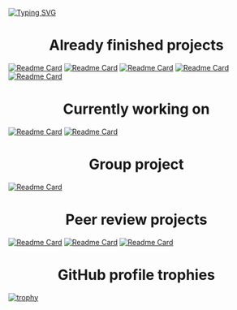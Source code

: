 [![Typing SVG](https://readme-typing-svg.demolab.com?font=Secular+One&size=30&pause=1000&color=F7F7F7&width=550&lines=Hi+there%2C+my+name+is+Sergey;I'm+studying+computer+science;Here's+the+main+projects;I've+been+working+on)](https://git.io/typing-svg)

<h1 align="center">Already finished projects</h1>

[![Readme Card](https://github-readme-stats.vercel.app/api/pin/?username=Chernosmaga&repo=java-kanban)](https://github.com/Chernosmaga/java-kanban)
[![Readme Card](https://github-readme-stats.vercel.app/api/pin/?username=Chernosmaga&repo=hangman-game)](https://github.com/Chernosmaga/hangman-game)
[![Readme Card](https://github-readme-stats.vercel.app/api/pin/?username=Chernosmaga&repo=salary-counter)](https://github.com/Chernosmaga/salary-counter)
[![Readme Card](https://github-readme-stats.vercel.app/api/pin/?username=Chernosmaga&repo=java-sprint1-hw)](https://github.com/Chernosmaga/java-sprint1-hw)
[![Readme Card](https://github-readme-stats.vercel.app/api/pin/?username=Chernosmaga&repo=java-sprint2-hw)](https://github.com/Chernosmaga/java-sprint2-hw)

<h1 align="center">Currently working on</h1>

[![Readme Card](https://github-readme-stats.vercel.app/api/pin/?username=Chernosmaga&repo=java-shareit)](https://github.com/Chernosmaga/java-shareit)
[![Readme Card](https://github-readme-stats.vercel.app/api/pin/?username=Chernosmaga&repo=java-waiter)](https://github.com/Chernosmaga/java-waiter)

<h1 align="center">Group project</h1>

[![Readme Card](https://github-readme-stats.vercel.app/api/pin/?username=Elite-tea&repo=java-filmorate)](https://github.com/Elite-tea/java-filmorate)

<h1 align="center">Peer review projects</h1>

[![Readme Card](https://github-readme-stats.vercel.app/api/pin/?username=Chernosmaga&repo=reverse-polish-notation)](https://github.com/Chernosmaga/reverse-polish-notation)
[![Readme Card](https://github-readme-stats.vercel.app/api/pin/?username=Chernosmaga&repo=m1-t12-code-style)](https://github.com/Chernosmaga/m1-t12-code-style)
[![Readme Card](https://github-readme-stats.vercel.app/api/pin/?username=Chernosmaga&repo=leap-year)](https://github.com/Chernosmaga/leap-year)

<h1 align="center">GitHub profile trophies</h1>

[![trophy](https://github-profile-trophy.vercel.app/?username=Chernosmaga)](https://github.com/ryo-ma/github-profile-trophy)
